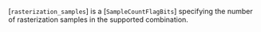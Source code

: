 [`rasterization_samples`] is a [`SampleCountFlagBits`] specifying
the number of rasterization samples in the supported combination.